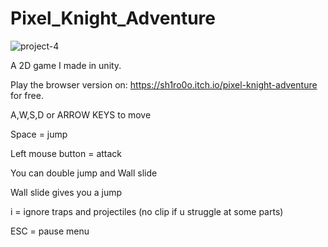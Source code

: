 # Pixel_Knight_Adventure

![project-4](https://user-images.githubusercontent.com/59924160/220194783-73a6c1ac-f3f5-4a27-b191-643f9e693149.png)

A 2D game I made in unity.

Play the browser version on: https://sh1ro0o.itch.io/pixel-knight-adventure for free.

A,W,S,D or ARROW KEYS to move

Space = jump

Left mouse button = attack

You can double jump and Wall slide

Wall slide gives you a jump

i = ignore traps and projectiles (no clip if u struggle at some parts)

ESC = pause menu
